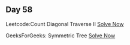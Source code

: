 ## Day 58

Leetcode:Count Diagonal Traverse II 
[Solve Now](https://leetcode.com/problems/diagonal-traverse-ii/submissions/1103838364/?envType=daily-question&envId=2023-11-22)

GeeksForGeeks: Symmetric Tree 
[Solve Now](https://www.geeksforgeeks.org/problems/symmetric-tree/1)